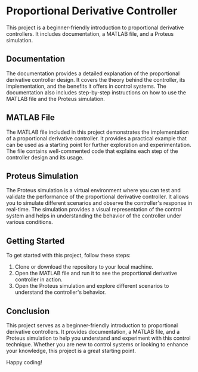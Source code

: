 # Proportional Derivative Controller

This project is a beginner-friendly introduction to proportional derivative controllers. It includes documentation, a MATLAB file, and a Proteus simulation.

## Documentation

The documentation provides a detailed explanation of the proportional derivative controller design. It covers the theory behind the controller, its implementation, and the benefits it offers in control systems. The documentation also includes step-by-step instructions on how to use the MATLAB file and the Proteus simulation.

## MATLAB File

The MATLAB file included in this project demonstrates the implementation of a proportional derivative controller. It provides a practical example that can be used as a starting point for further exploration and experimentation. The file contains well-commented code that explains each step of the controller design and its usage.

## Proteus Simulation

The Proteus simulation is a virtual environment where you can test and validate the performance of the proportional derivative controller. It allows you to simulate different scenarios and observe the controller's response in real-time. The simulation provides a visual representation of the control system and helps in understanding the behavior of the controller under various conditions.

## Getting Started

To get started with this project, follow these steps:

1. Clone or download the repository to your local machine.
2. Open the MATLAB file and run it to see the proportional derivative controller in action.
3. Open the Proteus simulation and explore different scenarios to understand the controller's behavior.

## Conclusion

This project serves as a beginner-friendly introduction to proportional derivative controllers. It provides documentation, a MATLAB file, and a Proteus simulation to help you understand and experiment with this control technique. Whether you are new to control systems or looking to enhance your knowledge, this project is a great starting point.

Happy coding!